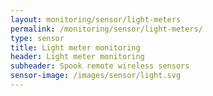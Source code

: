 ```yaml
---
layout: monitoring/sensor/light-meters
permalink: /monitoring/sensor/light-meters/
type: sensor
title: Light meter monitoring
header: Light meter monitoring
subheader: Spook remote wireless sensors
sensor-image: /images/sensor/light.svg
---
```

